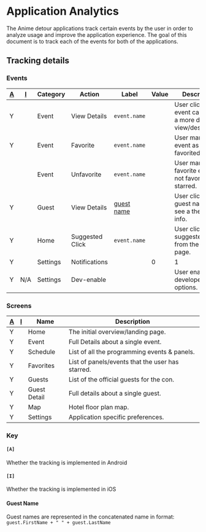 Application Analytics
=====================

The Anime detour applications track certain events by the user
in order to analyze usage and improve the application experience.
The goal of this document is to track each of the events for
both of the applications.

Tracking details
----------------

### Events

[A] | [I] | Category | Action          | Label        | Value | Description
----|-----|----------|-----------------|--------------|-------|------------
 Y  |     | Event    | View Details    | `event.name` |       | User clicks on an event card to see a more detailed view/description.
 Y  |     | Event    | Favorite        | `event.name` |       | User marks the event as favorited/starred.
    |     | Event    | Unfavorite      | `event.name` |       | User marks the favorite event as not favorited/not starred.
 Y  |     | Guest    | View Details    | [guest name] |       | User clicks on a guest name to see a the full bio info.
 Y  |     | Home     | Suggested Click | `event.name` |       | User clicks on a suggested event from the home page.
 Y  |     | Settings | Notifications   |              | 0|1   | User has enabled or disabled notifications. 0=off 1=on
 Y  | N/A | Settings | Dev-enable      |              |       | User enabled developer options.


### Screens

[A] | [I] | Name         | Description
----|-----|--------------|------------
 Y  |     | Home         | The initial overview/landing page.
 Y  |     | Event        | Full Details about a single event.
 Y  |     | Schedule     | List of all the programming events & panels.
 Y  |     | Favorites    | List of panels/events that the user has starred.
 Y  |     | Guests       | List of the official guests for the con.
 Y  |     | Guest Detail | Full details about a single guest.
 Y  |     | Map          | Hotel floor plan map.
 Y  |     | Settings     | Application specific preferences.


### Key

#### `[A]`
Whether the tracking is implemented in Android

#### `[I]`
Whether the tracking is implemented in iOS

#### Guest Name
Guest names are represented in the concatenated name in format:
`guest.FirstName + " " + guest.LastName`

[A]: #a
[I]: #i
[Guest Name]: #guest-name

